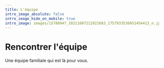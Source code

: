 ```yaml
---
title: L'équipe
intro_image_absolute: false
intro_image_hide_on_mobile: true
intro_image: images/15780947_10211607212921683_1757933536951454413_n.jpg
---
```

# Rencontrer l'équipe

Une équipe familiale qui est là pour vous.
